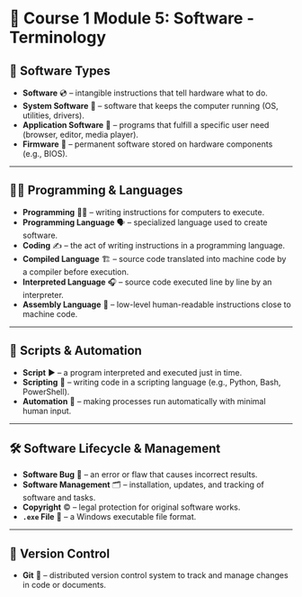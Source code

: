 # 📖 Course 1 Module 5: Software - Terminology

## 💾 Software Types
- **Software** 💿 – intangible instructions that tell hardware what to do.  
- **System Software** 🧰 – software that keeps the computer running (OS, utilities, drivers).  
- **Application Software** 📱 – programs that fulfill a specific user need (browser, editor, media player).  
- **Firmware** 🧬 – permanent software stored on hardware components (e.g., BIOS).  

---

## 👩‍💻 Programming & Languages
- **Programming** 👨‍💻 – writing instructions for computers to execute.  
- **Programming Language** 🗣️ – specialized language used to create software.  
- **Coding** ✍️ – the act of writing instructions in a programming language.  
- **Compiled Language** 🏗️ – source code translated into machine code by a compiler before execution.  
- **Interpreted Language** 🎧 – source code executed line by line by an interpreter.  
- **Assembly Language** 🔧 – low-level human-readable instructions close to machine code.  

---

## 🧾 Scripts & Automation
- **Script** ▶️ – a program interpreted and executed just in time.  
- **Scripting** 🧪 – writing code in a scripting language (e.g., Python, Bash, PowerShell).  
- **Automation** 🤖 – making processes run automatically with minimal human input.  

---

## 🛠️ Software Lifecycle & Management
- **Software Bug** 🐛 – an error or flaw that causes incorrect results.  
- **Software Management** 🗂️ – installation, updates, and tracking of software and tasks.  
- **Copyright** ©️ – legal protection for original software works.  
- **`.exe` File** 💼 – a Windows executable file format.  

---

## 🌲 Version Control
- **Git** 🌿 – distributed version control system to track and manage changes in code or documents.  
